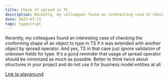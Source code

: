 ```yaml
---
title: Check of spread in TS
description: Recently, my colleagues found an interesting case of checking the conforming shape of an object to type in TS if it was extended with another object by spread operator. And yes, TS in that case just ignore validation of unknown fields for type. It's a good reminder that usage of spread operator should be minimized as much as possible. Better to think twice about structures in your project and do not use it for business model entities at all
date: 2023-07-11
tags: typescript
---
```


Recently, my colleagues found an interesting case of checking the conforming shape of an object to type in TS if it was extended with another object by spread operator. And yes, TS in that case just ignore validation of unknown fields for type. It's a good reminder that usage of spread operator should be minimized as much as possible. Better to think twice about structures in your project and do not use it for business model entities at all

<a href="https://www.typescriptlang.org/play?#code/JYOwLgpgTgZghgYwgAgArQM4HsTIN4BQyxycA5hAFzIgCuAtgEbQDcRJIc9VyGYUoMmxLJGcKAH5qdJtAIBfAgQQ4+yAA6YcARmroo2XAF587YuR7aATABozNLjwBEAZitXrTuyIB0fwiIikHyC1NYu3oHmjAhhkcSKisqqYBpaIFZ66cgmASQWYbb2nNzUru6e8cjBYKHI4VVwMXEKQA" target="_blank">Link to playground</a>

